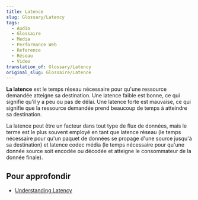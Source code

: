 ```yaml
---
title: Latence
slug: Glossary/Latency
tags:
  - Audio
  - Glossaire
  - Media
  - Performance Web
  - Reference
  - Réseau
  - Video
translation_of: Glossary/Latency
original_slug: Glossaire/Latence
---
```

**La latence** est le temps réseau nécessaire pour qu'une ressource demandée atteigne sa destination. Une latence faible est bonne, ce qui signifie qu'il y a peu ou pas de délai. Une latence forte est mauvaise, ce qui signifie que la ressource demandée prend beaucoup de temps à atteindre sa destination.

La latence peut être un facteur dans tout type de flux de données, mais le terme est le plus souvent employé en tant que latence réseau (le temps nécessaire pour qu'un paquet de données se propage d'une source jusqu'à sa destination) et latence codec média (le temps nécessaire pour qu'une donnée source soit encodée ou décodée et atteigne le consommateur de la donnée finale).

## Pour approfondir

- [Understanding Latency](/fr/docs/Learn/Performance/Understanding_latency)
